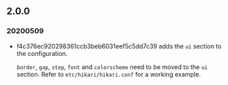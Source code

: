 ## 2.0.0

### 20200509

* f4c376ec920298361ccb3beb6031eef5c5dd7c39 adds the `ui` section to the
  configuration.

  `border`, `gap`, `step`, `font` and `colorscheme` need to be moved to the `ui`
  section. Refer to `etc/hikari/hikari.conf` for a working example.
